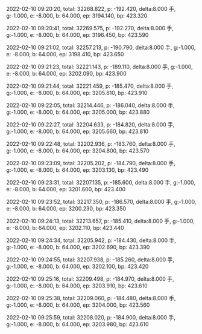 2022-02-10 09:20:20, total: 32268.822, p: -192.420, delta:8.000 手, g:-1.000, e: -8.000, b: 64.000, ep: 3194.140, bp: 423.320

2022-02-10 09:20:41, total: 32269.575, p: -192.270, delta:8.000 手, g:-1.000, e: -8.000, b: 64.000, ep: 3196.450, bp: 423.590

2022-02-10 09:21:02, total: 32257.213, p: -190.790, delta:8.000 手, g:-1.000, e: -8.000, b: 64.000, ep: 3198.410, bp: 423.650

2022-02-10 09:21:23, total: 32221.143, p: -189.110, delta:8.000 手, g:-1.000, e: -8.000, b: 64.000, ep: 3202.090, bp: 423.900

2022-02-10 09:21:44, total: 32221.459, p: -185.470, delta:8.000 手, g:-1.000, e: -8.000, b: 64.000, ep: 3205.810, bp: 423.910

2022-02-10 09:22:05, total: 32214.446, p: -186.040, delta:8.000 手, g:-1.000, e: -8.000, b: 64.000, ep: 3205.000, bp: 423.880

2022-02-10 09:22:27, total: 32204.633, p: -184.820, delta:8.000 手, g:-1.000, e: -8.000, b: 64.000, ep: 3205.660, bp: 423.810

2022-02-10 09:22:48, total: 32202.936, p: -183.760, delta:8.000 手, g:-1.000, e: -8.000, b: 64.000, ep: 3204.800, bp: 423.570

2022-02-10 09:23:09, total: 32205.202, p: -184.790, delta:8.000 手, g:-1.000, e: -8.000, b: 64.000, ep: 3203.130, bp: 423.490

2022-02-10 09:23:31, total: 32207.135, p: -185.600, delta:8.000 手, g:-1.000, e: -8.000, b: 64.000, ep: 3201.600, bp: 423.400

2022-02-10 09:23:52, total: 32217.350, p: -186.570, delta:8.000 手, g:-1.000, e: -8.000, b: 64.000, ep: 3200.230, bp: 423.350

2022-02-10 09:24:13, total: 32213.657, p: -185.410, delta:8.000 手, g:-1.000, e: -8.000, b: 64.000, ep: 3202.110, bp: 423.440

2022-02-10 09:24:34, total: 32205.942, p: -184.430, delta:8.000 手, g:-1.000, e: -8.000, b: 64.000, ep: 3202.690, bp: 423.390

2022-02-10 09:24:55, total: 32207.938, p: -185.260, delta:8.000 手, g:-1.000, e: -8.000, b: 64.000, ep: 3202.100, bp: 423.420

2022-02-10 09:25:16, total: 32209.498, p: -184.970, delta:8.000 手, g:-1.000, e: -8.000, b: 64.000, ep: 3203.910, bp: 423.610

2022-02-10 09:25:38, total: 32209.060, p: -184.480, delta:8.000 手, g:-1.000, e: -8.000, b: 64.000, ep: 3204.000, bp: 423.560

2022-02-10 09:25:59, total: 32208.020, p: -184.900, delta:8.000 手, g:-1.000, e: -8.000, b: 64.000, ep: 3203.980, bp: 423.610